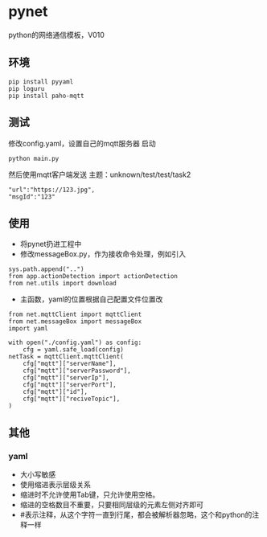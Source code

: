 # pynet
python的网络通信模板，V010

## 环境
```
pip install pyyaml
pip loguru
pip install paho-mqtt
```

## 测试
修改config.yaml，设置自己的mqtt服务器
启动
```
python main.py
```
然后使用mqtt客户端发送
主题：unknown/test/test/task2
```
"url":"https://123.jpg",
"msgId":"123"
```

## 使用
* 将pynet扔进工程中
* 修改messageBox.py，作为接收命令处理，例如引入
```
sys.path.append("..") 
from app.actionDetection import actionDetection
from net.utils import download
```
* 主函数，yaml的位置根据自己配置文件位置改
```
from net.mqttClient import mqttClient
from net.messageBox import messageBox
import yaml

with open("./config.yaml") as config:
    cfg = yaml.safe_load(config)
netTask = mqttClient.mqttClient(
    cfg["mqtt"]["serverName"],
    cfg["mqtt"]["serverPassword"],
    cfg["mqtt"]["serverIp"],
    cfg["mqtt"]["serverPort"],
    cfg["mqtt"]["id"],
    cfg["mqtt"]["reciveTopic"],
)
```

## 其他

### yaml
* 大小写敏感
* 使用缩进表示层级关系
* 缩进时不允许使用Tab键，只允许使用空格。
* 缩进的空格数目不重要，只要相同层级的元素左侧对齐即可
* #表示注释，从这个字符一直到行尾，都会被解析器忽略，这个和python的注释一样

